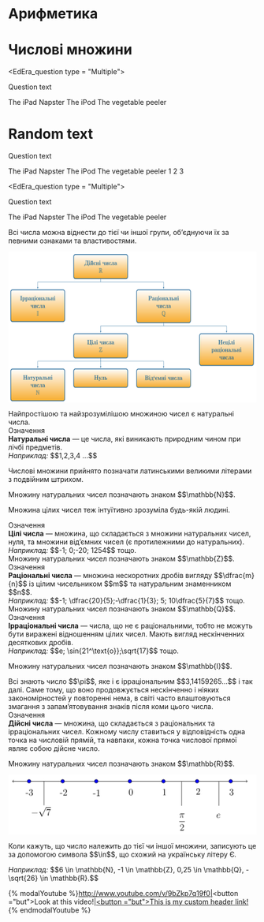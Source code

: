 # Арифметика
# Числовi множини

<EdEra_question type = "Multiple">
<p>Question text</p>
<choice correct="false">The iPad</choice>
<choice correct="false">Napster</choice>
<choice correct="true">The iPod</choice>
<choice correct="false">The vegetable peeler</choice>
<p><message></message></p>
<p><explain style="display: none">Because it is so 1</explain></p>
</EdEra_question>

   
<h1>Random text</h1>
<EdEra_question type = "CheckBox">
<p>Question text</p>
<choice correct="true">The iPad</choice>
<choice correct="false">Napster</choice>
<choice correct="true">The iPod</choice>
<choice correct="false">The vegetable peeler</choice>
<choice correct="true">1</choice>
<choice correct="false">2</choice>
<choice correct="true">3</choice>
<p><message></message></p>
          
<p><explain style="display: none">Because it is so 2</explain></p></EdEra_question>

    
    
<EdEra_question type = "Multiple">
<p>Question text</p>
<choice correct="false">The iPad</choice>
<choice correct="false">Napster</choice>
<choice correct="true">The iPod</choice>
<choice correct="false">The vegetable peeler</choice>
<p><message></message></p>
<p><explain style="display: none">Because it is so 3</explain></p>
</EdEra_question>



<div class="space">Всі числа можна віднести до тієї чи іншої групи, об’єднуючи їх за певними ознаками та властивостями.</div>

<div class="space"><p align="center"><img align="middle" class="image" src="../pics/pic1.png"/></p></div>

<div class="space">Найпростішою та найзрозумілішою множиною чисел є натуральні числа.</div>

<div class="space">
<div class="eoz-wrap">
<span class="eoz">Означення</span>
<div class="eoz-text">
<b>Натуральнi числа</b> — це числа, якi виникають природним чином при лiчбi предметiв.
</div>
</div></div>


<div class="space"><i>Наприклад:</i> $$1,2,3,4 …$$</div>

<p>Числовi множини прийнято позначати латинськими великими лiтерами з подвiйним штрихом.</p>

<p>Множину натуральних чисел позначають знаком $$\mathbb{N}$$.</p>

<div class="space"><p>Множина цiлих чисел теж iнтуїтивно зрозумiла будь-якiй людинi.</p></div>

<div class="space"><div class="eoz-wrap">
<span class="eoz">Означення</span>
<div class="eoz-text">
<b>Цiлi числа</b> — множина, що складається з множини натуральних чисел, нуля, та множини вiд’ємних чисел (є протилежними до натуральних).
</div>
</div></div>


<div class="space"><i>Наприклад:</i> $$-1; 0;-20; 1254$$ тощо.</div>


<div class="space">Множину натуральних чисел позначають знаком $$\mathbb{Z}$$.</div>

<div class="space">
<div class="eoz-wrap">
<span class="eoz">Означення</span>
<div class="eoz-text">
<b>Рацiональнi числа</b> — множина нескоротних дробiв вигляду $$\dfrac{m}{n}$$ iз цiлим чисельником $$m$$ та натуральним знаменником $$n$$.
</div>
</div>
</div>

<div class="space"><i>Наприклад:</i> $$-1; \dfrac{20}{5};-\dfrac{1}{3}; 5; 10\dfrac{5}{7}$$ тощо.</div>

<div class="space">Множину натуральних чисел позначають знаком $$\mathbb{Q}$$.</div>

<div class="space"><div class="eoz-wrap">
<span class="eoz">Означення</span>
<div class="eoz-text">
<b>Iррацiональнi числа</b> — числа, що не є рацiональними, тобто не можуть бути вираженi вiдношенням цiлих чисел. Мають вигляд нескiнченних десяткових дробiв.
</div>
</div></div>

<div class="space"><i>Наприклад:</i> $$e; \sin{21^\text{o}};\sqrt{17}$$ тощо.</div>

<p>Множину натуральних чисел позначають знаком $$\mathbb{I}$$.</p>

<div class="space">Всi знають число $$\pi$$, яке i є iррацiональним $$3,14159265...$$ i так далi. Саме тому, що воно продовжується нескiнченно i нiяких закономiрностей у повтореннi нема, в свiтi часто влаштовуються змагання з запам’ятовування знакiв пiсля коми цього числа.</div>

<div class="space"><div class="eoz-wrap">
<span class="eoz">Означення</span>
<div class="eoz-text">
<b>Дiйснi числа</b> — множина, що складається з рацiональних та iррацiональних чисел. Кожному числу ставиться у вiдповiднiсть одна точка на числовiй прямiй,
та навпаки, кожна точка числової прямої являє собою дiйсне число.
</div>
</div></div>

<p>Множину натуральних чисел позначають знаком $$\mathbb{R}$$.</p>

<div class="space"><p align="center"><img align="middle" class="image" src="../pics/pic2.png"/></p></div>

<div class="space">Коли кажуть, що число належить до тiєї чи iншої множини, записують це за допомогою символа $$\in$$, що схожий на українську лiтеру Є.</div>

<p><i>Наприклад:</i> $$6 \in \mathbb{N}, -1 \in \mathbb{Z}, 0,25 \in \mathbb{Q}, -\sqrt{26} \in \mathbb{R}.$$</p>


{% modalYoutube %}http://www.youtube.com/v/9bZkp7q19f0|<button ="but">Look at this video!</button>|<a href="#"><button ="but">This is my custom header link!</button></a>{% endmodalYoutube %} 



